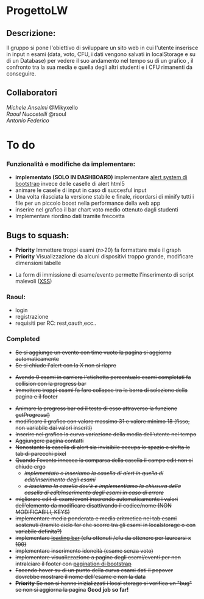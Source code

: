 # ProgettoLW
## Descrizione:
Il gruppo si pone l'obiettivo di  sviluppare un sito web in cui l'utente inserisce in input n esami  (data, voto, CFU, i dati vengono salvati in localStorage e su di un Database) per vedere il suo andamento nel tempo su di un grafico , il confronto tra la sua media e quella degli altri studenti e i CFU rimanenti da conseguire.

## Collaboratori
*Michele Anselmi* @Mikyxello   
*Raoul Nuccetelli* @rsoul   
*Antonio Federico*



# To do 

### Funzionalità e modifiche da implementare:

* **implementato (SOLO IN DASHBOARD)** implementare [alert system di bootstrap](https://getbootstrap.com/docs/4.0/components/alerts/) invece delle caselle di alert html5  
* animare le caselle di input in caso di succesful input
* Una volta rilasciata la versione stabile e finale, ricordarsi di minify tutti i file per un piccolo boost nella performance della web app
* inserire nel grafico il bar chart voto medio ottenuto dagli studenti
* Implementare riordino dati tramite freccetta 


## Bugs to squash:
- **Priority** Immettere troppi esami (n>20) fa formattare male il graph
- **Priority** Visualizzazione da alcuni dispositivi troppo grande, modificare dimensioni tabelle
* La form  di immissione di esame/evento permette l'inserimento di script malevoli ([XSS](https://www.acunetix.com/websitesecurity/cross-site-scripting/))

### Raoul:
- login
- registrazione
- requisiti per RC: rest,oauth,ecc..

### Completed 
* <del>Se si aggiunge un evento con time vuoto la pagina si aggiorna automaticamente</del>
* <del>Se si chiude l'alert con la X non si riapre</del>
- <del>Avendo 0 esami in carriera l'etichetta percentuale esami completati fa collision con la progress bar</del>
- <del>Immettere troppi esami fa fare collapse tra la barra di selezione della pagina e il footer</del>
* <del>Animare la progress bar ed il testo di esso attraverso la funzione getProgress()</del>
* <del>modificare il grafico con valore massimo 31 e valore minimo 18 (fisso, non variabile dai valori inseriti)</del>
* <del>Inserire nel grafico la curva variazione della media dell'utente nel tempo </del> 
* <del> Aggiungere pagina contatti</del>
* <del>Nonostante la casella di alert sia invisibile occupa lo spazio e shifta le tab di parecchi pixel</del>
 * <del>Quando l'evento innesca la comparsa della casella il campo edit non si chiude ergo</del>
   * <del>*implementato o inseriamo la casella di alert in quella di edit/inserimento degli esami*</del>
   * <del>*o lasciamo la casella dov'è e implementiamo la chiusura della casella di edit/inserimento degli esami in caso di errore*</del>
* <del>migliorare edit di exam/event inserendo automaticamente i valori dell'elemento da modificare disattivando il codice/nome (NON MODIFICABILI, KEYS)</del>
* <del>implementare media ponderata e media aritmetica nel tab esami sostenuti (tramite ciclo for che scorre tra gli esami in localstorage o con variabile definita?)</del>
* <del>implementare [loading bar](https://getbootstrap.com/docs/4.0/components/progress/) (cfu ottenuti /cfu da ottenere per laurearsi x 100)</del>
* <del>implementare inserimento idoneità (esame senza voto)</del>
* <del>implementare visualizzazione a pagine degli esami/eventi per non intralciare il footer con [pagination di bootstrap](https://v4-alpha.getbootstrap.com/components/pagination/)</del>
* <del>Facendo hover su di un punto della curva esami dati il popover dovrebbe mostrare il nome dell'esame e non la data</del>
* <del>**Priority** Se non si hanno inizializzati i local storage si verifica un "bug" se non si aggiorna la pagina</del>
**Good job so far!**